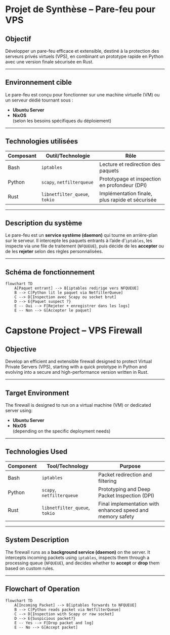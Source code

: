 # Projet de Synthèse – Pare-feu pour VPS

## Objectif

Développer un pare-feu efficace et extensible, destiné à la protection des serveurs privés virtuels (VPS), en combinant un prototype rapide en Python avec une version finale sécurisée en Rust.

---

## Environnement cible

Le pare-feu est conçu pour fonctionner sur une machine virtuelle (VM) ou un serveur dédié tournant sous :
- **Ubuntu Server**
- **NixOS**  
(selon les besoins spécifiques du déploiement)

---

## Technologies utilisées

| Composant | Outil/Technologie | Rôle |
|----------|-------------------|------|
| Bash  | `iptables`        | Lecture et redirection des paquets |
| Python | `scapy`, `netfilterqueue` | Prototypage et inspection en profondeur (DPI) |
| Rust   | `libnetfilter_queue`, `tokio` | Implémentation finale, plus rapide et sécurisée |

---

## Description du système

Le pare-feu est un **service système (daemon)** qui tourne en arrière-plan sur le serveur. Il intercepte les paquets entrants à l’aide d’`iptables`, les inspecte via une file de traitement (`NFQUEUE`), puis décide de les **accepter** ou de les **rejeter** selon des règles personnalisées.

---

## Schéma de fonctionnement

```mermaid
flowchart TD
    A[Paquet entrant] --> B[iptables redirige vers NFQUEUE]
    B --> C[Python lit le paquet via NetfilterQueue]
    C --> D[Inspection avec Scapy ou socket brut]
    D --> E{Paquet suspect ?}
    E -- Oui --> F[Rejeter + enregistrer dans les logs]
    E -- Non --> G[Accepter le paquet]

```

# Capstone Project – VPS Firewall

## Objective

Develop an efficient and extensible firewall designed to protect Virtual Private Servers (VPS), starting with a quick prototype in Python and evolving into a secure and high-performance version written in Rust.

---

## Target Environment

The firewall is designed to run on a virtual machine (VM) or dedicated server using:
- **Ubuntu Server**
- **NixOS**  
(depending on the specific deployment needs)

---

## Technologies Used

| Component | Tool/Technology         | Purpose                                   |
|-----------|-------------------------|-------------------------------------------|
| Bash    | `iptables`              | Packet redirection and filtering          |
| Python  | `scapy`, `netfilterqueue` | Prototyping and Deep Packet Inspection (DPI) |
| Rust    | `libnetfilter_queue`, `tokio` | Final implementation with enhanced speed and memory safety |

---

## System Description

The firewall runs as a **background service (daemon)** on the server. It intercepts incoming packets using `iptables`, inspects them through a processing queue (`NFQUEUE`), and decides whether to **accept** or **drop** them based on custom rules.

---

## Flowchart of Operation

```mermaid
flowchart TD
    A[Incoming Packet] --> B[iptables forwards to NFQUEUE]
    B --> C[Python reads packet via NetfilterQueue]
    C --> D[Inspection with Scapy or raw socket]
    D --> E{Suspicious packet?}
    E -- Yes --> F[Drop packet and log]
    E -- No --> G[Accept packet]
```
